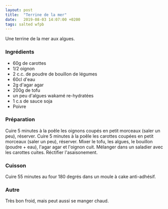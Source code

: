```yaml
---
layout: post
title:  "Terrine de la mer"
date:   2019-08-03 14:07:00 +0200
tags: salted wfpb
---
```


Une terrine de la mer aux algues.

### Ingrédients

* 60g de carottes
* 1/2 oignon
* 2 c.c. de poudre de bouillon de légumes
* 60cl d'eau
* 2g d'agar agar
* 200g de tofu
* un peu d'algues wakamé re-hydratées
* 1 c.s de sauce soja
* Poivre

### Préparation

Cuire 5 minutes à la poêle les oignons coupés en petit morceaux (saler un peu), réserver.
Cuire 5 minutes à la poêle les carottes coupées en petit morceaux (saler un peu), réserver.
Mixer le tofu, les algues, le bouillon (poudre + eau), l'agar agar et l'oignon cuit.
Mélanger dans un saladier avec les carottes cuites. Réctifier l'asaisonement.

### Cuisson

Cuire 55 minutes au four 180 degrés dans un moule à cake anti-adhésif.

### Autre

Très bon froid, mais peut aussi se manger chaud.
